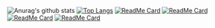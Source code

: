 ![Anurag's github stats](https://github-readme-stats.vercel.app/api?username=HugoTkBCN&show_icons=true&theme=midnight-purple)
[![Top Langs](https://github-readme-stats.vercel.app/api/top-langs/?username=HugoTkBCN&hide=c&langs_count=10)](https://github.com/anuraghazra/github-readme-stats)
[![ReadMe Card](https://github-readme-stats.vercel.app/api/pin/?username=HugoTkBCN&repo=My_Resume)](https://github.com/anuraghazra/github-readme-stats)
[![ReadMe Card](https://github-readme-stats.vercel.app/api/pin/?username=HugoTkBCN&repo=Epicture)](https://github.com/anuraghazra/github-readme-stats)
[![ReadMe Card](https://github-readme-stats.vercel.app/api/pin/?username=HugoTkBCN&repo=Bazel_Python_Docker)](https://github.com/anuraghazra/github-readme-stats)
[![ReadMe Card](https://github-readme-stats.vercel.app/api/pin/?username=HugoTkBCN&repo=Dashboard)](https://github.com/anuraghazra/github-readme-stats)

